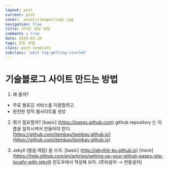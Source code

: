 ```yaml
---
layout: post
current: post
cover:  assets/images/tags.jpg
navigation: True
title: 사이트 생성 방법
comments : true
date: 2019-03-20
tags: 만든 방법
class: post-template
subclass: 'post tag-getting-started'
---
```


<h1>기술블로그 사이트 만드는 방법</h1>



1. 왜 쓸까? 
<ul>
  <li>무료 블로깅 서비스를 이용할려고</li>
  <li>완전한 정적 웹사이트를 생성</li>	
</ul>


2. 뭐가 필요할까?
 [basic] (https://pages.github.com)
 github repository 는 이름을 일치시켜서 만들어야 한다. 
 [https://github.com/itembay/itembay.github.io] (https://github.com/itembay/itembay.github.io)
 
 
3. Jekyll (발음:제킬) 을 쓰자.
 [basic] (http://jekyllrb-ko.github.io)
 [more] (https://help.github.com/en/articles/setting-up-your-github-pages-site-locally-with-jekyll)
   윈도우에서 작성해 보자. (루비설치 -> 번들설치)
 
